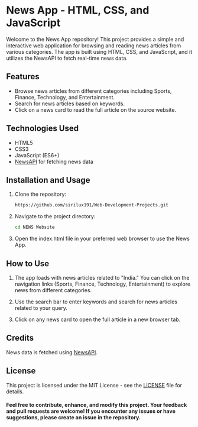 # News App - HTML, CSS, and JavaScript

Welcome to the News App repository! This project provides a simple and interactive web application for browsing and reading news articles from various categories. The app is built using HTML, CSS, and JavaScript, and it utilizes the NewsAPI to fetch real-time news data.

## Features

- Browse news articles from different categories including Sports, Finance, Technology, and Entertainment.
- Search for news articles based on keywords.
- Click on a news card to read the full article on the source website.

## Technologies Used

- HTML5
- CSS3
- JavaScript (ES6+)
- [NewsAPI](https://newsapi.org/) for fetching news data

## Installation and Usage

1. Clone the repository:

   ```bash
   https://github.com/sirilux191/Web-Development-Projects.git

2. Navigate to the project directory:

   ```bash
   cd NEWS Website

3. Open the index.html file in your preferred web browser to use the News App.

## How to Use

1. The app loads with news articles related to "India." You can click on the navigation links (Sports, Finance, Technology, Entertainment) to explore news from different categories.

2. Use the search bar to enter keywords and search for news articles related to your query.

3. Click on any news card to open the full article in a new browser tab.

## Credits

News data is fetched using [NewsAPI](https://newsapi.org/).

## License

This project is licensed under the MIT License - see the [LICENSE](.././LICENSE) file for details.

#### Feel free to contribute, enhance, and modify this project. Your feedback and pull requests are welcome! If you encounter any issues or have suggestions, please create an issue in the repository.
